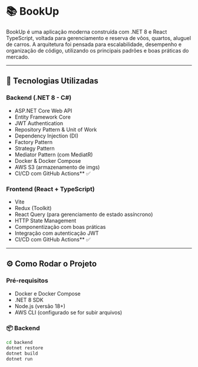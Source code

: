 # 📚 BookUp

BookUp é uma aplicação moderna construída com .NET 8 e React TypeScript, voltada para gerenciamento e reserva de vôos, quartos, aluguel de carros. A arquitetura foi pensada para escalabilidade, desempenho e organização de código, utilizando os principais padrões e boas práticas do mercado.

---

## 🧱 Tecnologias Utilizadas

### Backend (.NET 8 - C#)
- ASP.NET Core Web API
- Entity Framework Core
- JWT Authentication
- Repository Pattern & Unit of Work
- Dependency Injection (DI)
- Factory Pattern
- Strategy Pattern
- Mediator Pattern (com MediatR)
- Docker & Docker Compose
- AWS S3 (armazenamento de imgs)
- CI/CD com GitHub Actions** ✅

### Frontend (React + TypeScript)
- Vite
- Redux (Toolkit)
- React Query (para gerenciamento de estado assíncrono)
- HTTP State Management
- Componentização com boas práticas
- Integração com autenticação JWT
- CI/CD com GitHub Actions** ✅

---

## ⚙️ Como Rodar o Projeto

### Pré-requisitos
- Docker e Docker Compose
- .NET 8 SDK
- Node.js (versão 18+)
- AWS CLI (configurado se for subir arquivos)

### 📦 Backend
```bash
cd backend
dotnet restore
dotnet build
dotnet run
